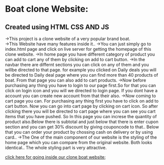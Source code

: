 # Boat clone Website:

## Created using HTML CSS AND JS
->This project is a clone website  of a very popular brand boat.</br>
->This Website have many features inside it..
->You can just simply go to index.html page and click on live server for getting the homepage of this clone website.
->In home page you have different category of product you can add to cart any of them by clicking on add to cart button.
->In the navbar there are differnt sections you can click on any of them and you willbe directed to that page. for example you clicked on Daily deals you will be    directed to Daily deal page where you can find more than 40 products of boat. From that page you can also add to cart products.
->Now before purchasing any thing you have to login to our page first.So for that you can click on login icon and you will we directed to login page. If you dont have a account you can create new account from that their also.
->Now coming to cart page you can. For purchasing any thing first you have to click on add to cart button. Now you can go into cart page by clicking on cart icon. So after clicking there you will be directed to cart page where you can see you cart items that you have pushed. So In this page you can increse the quantity of product also.Below there is subtotal and just below that there is enter cupon section and you can get 30% discount by giving couponcode to that.. Below that you can order your product by chossing cash on delivery or by using card..
->The One of the main component of our website is the styling of the home page which you can compare from the original website. Both looks identical.. The whole styling part is very attractive.


[click here for going inside our clone boat website](https://romantic-ramanujan-b93d21.netlify.app);
